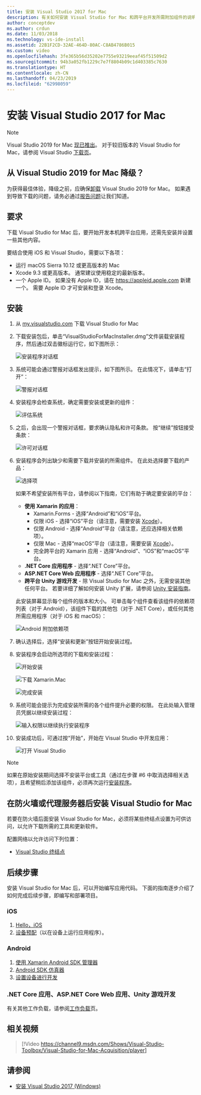 ```yaml
---
title: 安装 Visual Studio 2017 for Mac
description: 有关如何安装 Visual Studio for Mac 和跨平台开发所需附加组件的说明。
author: conceptdev
ms.author: crdun
ms.date: 11/03/2018
ms.technology: vs-ide-install
ms.assetid: 22B1F2CD-32AE-464D-80AC-C8AB4786B015
ms.custom: video
ms.openlocfilehash: 3fe365b56d35202e7755e93219eeaf45f51509d2
ms.sourcegitcommit: 94b3a052fb1229c7e7f8804b09c1d403385c7630
ms.translationtype: HT
ms.contentlocale: zh-CN
ms.lasthandoff: 04/23/2019
ms.locfileid: "62998059"
---
```

# <a name="install-visual-studio-2017-for-mac"></a>安装 Visual Studio 2017 for Mac

> [!NOTE]
> Visual Studio 2019 for Mac [现已推出](installation.md?view=vsmac-2019)。 对于较旧版本的 Visual Studio for Mac，请参阅 Visual Studio [下载页](https://my.visualstudio.com/Downloads?q=Visual%20Studio%202017%20for%20Mac)。

## <a name="downgrading-from-visual-studio-2019-for-mac"></a>从 Visual Studio 2019 for Mac 降级？

为获得最佳体验，降级之前，应确保[卸载](uninstall.md) Visual Studio 2019 for Mac。 如果遇到导致下载的问题，请务必通过[报告问题](report-a-problem.md)让我们知道。
 
## <a name="requirements"></a>要求

下载 Visual Studio for Mac 后，要开始开发本机跨平台应用，还需先安装并设置一些其他内容。

要结合使用 iOS 和 Visual Studio，需要以下各项：

- 运行 macOS Sierra 10.12 或更高版本的 Mac
- Xcode 9.3 或更高版本。 通常建议使用稳定的最新版本。
- 一个 Apple ID。 如果没有 Apple ID，请在 https://appleid.apple.com 新建一个。 需要 Apple ID 才可安装和登录 Xcode。

## <a name="install"></a>安装

1. 从 [my.visualstudio.com](https://my.visualstudio.com/Downloads?q=Visual%20Studio%202017%20for%20Mac) 下载 Visual Studio for Mac

2. 下载安装包后，单击“VisualStudioForMacInstaller.dmg”文件装载安装程序，然后通过双击徽标运行它，如下图所示：

   ![安装程序对话框](media/installer-image1.png)

3. 系统可能会通过警报对话框发出提示，如下图所示。 在此情况下，请单击“打开”：

   ![警报对话框](media/installer-image2.png)

4. 安装程序会检查系统，确定需要安装或更新的组件：

   ![评估系统](media/installer-image3.png)

5. 之后，会出现一个警报对话框，要求确认隐私和许可条款。 按“继续”按钮接受条款：

   ![许可对话框](media/installer-image4.png)

6. 安装程序会列出缺少和需要下载并安装的所需组件。 在此处选择要下载的产品：

   ![选择项](media/installer-image5.png)

   如果不希望安装所有平台，请参阅以下指南，它们有助于确定要安装的平台：

   * **使用 Xamarin 的应用**：
      - Xamarin.Forms - 选择“Android”和“iOS”平台。
      - 仅限 iOS - 选择“iOS”平台（请注意，需要安装 [Xcode](https://developer.apple.com/xcode/)）。
      - 仅限 Android - 选择“Android”平台（请注意，还应选择相关依赖项）。
      - 仅限 Mac - 选择“macOS”平台（请注意，需要安装 [Xcode](https://developer.apple.com/xcode/)）。
      - 完全跨平台的 Xamarin 应用 - 选择“Android”、“iOS”和“macOS”平台。
   * **.NET Core 应用程序** - 选择“.NET Core”平台。
   * **ASP.NET Core Web 应用程序** - 选择“.NET Core”平台。
   * **跨平台 Unity 游戏开发** - 除 Visual Studio for Mac 之外，无需安装其他任何平台。 若要详细了解如何安装 Unity 扩展，请参阅 [Unity 安装指南](/visualstudio/macm/setup-vsmac-tools-unity)。

   此安装屏幕显示每个组件的版本和大小。 可单击每个组件查看该组件的依赖项列表（对于 Android），该组件下载的其他包（对于 .NET Core），或任何其他所需应用程序（对于 iOS 和 macOS）：

   ![Android 附加依赖项](media/installer-image6.png)

7. 确认选择后，选择“安装和更新”按钮开始安装过程。

8. 安装程序会启动所选项的下载和安装过程：

   ![开始安装](media/installer-image7.png)

   ![下载 Xamarin.Mac](media/installer-image8.png)

   ![完成安装](media/installer-image9.png)

9. 系统可能会提示为完成安装所需的各个组件提升必要的权限。 在此处输入管理员凭据以继续安装过程：

   ![输入权限以继续执行安装程序](media/installer-image10.png)

10. 安装成功后，可通过按“开始”，开始在 Visual Studio 中开发应用：

    ![打开 Visual Studio](media/installer-image11.png)

> [!NOTE]
> 如果在原始安装期间选择不安装平台或工具（通过在步骤 #6 中取消选择相关选项），且希望稍后添加该组件，必须再次运行[安装程序](https://visualstudio.microsoft.com/vs/)。

## <a name="install-visual-studio-for-mac-behind-a-firewall-or-proxy-server"></a>在防火墙或代理服务器后安装 Visual Studio for Mac

若要在防火墙后面安装 Visual Studio for Mac，必须将某些终结点设置为可供访问，以允许下载所需的工具和更新软件。

配置网络以允许访问下列位置：

- [Visual Studio 终结点](/visualstudio/install/install-visual-studio-behind-a-firewall-or-proxy-server)

## <a name="next-steps"></a>后续步骤

安装 Visual Studio for Mac 后，可以开始编写应用代码。 下面的指南逐步介绍了如何完成后续步骤，即编写和部署项目。

### <a name="ios"></a>iOS

1. [Hello，iOS](https://developer.xamarin.com/guides/ios/getting_started/hello,_iOS/)
2. [设备预配](https://developer.xamarin.com/guides/ios/getting_started/installation/device_provisioning)（以在设备上运行应用程序）。

### <a name="android"></a>Android

1. [使用 Xamarin Android SDK 管理器](https://developer.xamarin.com/guides/android/getting_started/installation/android-sdk/?ide=xs)
2. [Android SDK 仿真器](https://developer.xamarin.com/guides/android/getting_started/installation/android-emulator/)
4. [设置设备进行开发](https://developer.xamarin.com/guides/android/getting_started/installation/set_up_device_for_development/)

### <a name="net-core-apps-aspnet-core-web-apps-unity-game-development"></a>.NET Core 应用、ASP.NET Core Web 应用、Unity 游戏开发

有关其他工作负载，请参阅[工作负载](/visualstudio/mac/workloads)页。

## <a name="related-video"></a>相关视频

> [!Video https://channel9.msdn.com/Shows/Visual-Studio-Toolbox/Visual-Studio-for-Mac-Acquisition/player]

## <a name="see-also"></a>请参阅

- [安装 Visual Studio 2017 (Windows)](/visualstudio/install/install-visual-studio)
